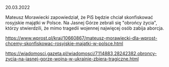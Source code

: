 20.03.2022

Mateusz Morawiecki zapowiedział, że PiS będzie chciał skonfiskować rosyjskie majątki w Polsce. Na Jasnej Górze zebrali się "obrońcy życia", którzy stwierdzili, że mimo tragedii wojennej najwięcej osób zabija aborcja.

https://www.wprost.pl/kraj/10660867/mateusz-morawiecki-dla-wprost-chcemy-skonfiskowac-rosyjskie-majatki-w-polsce.html

https://wiadomosci.gazeta.pl/wiadomosci/7,114883,28242382,obroncy-zycia-na-jasnej-gorze-wojna-w-ukrainie-zbiera-tragiczne.html